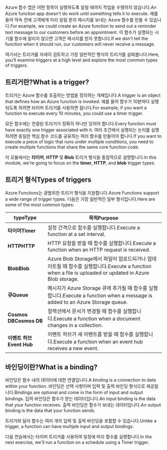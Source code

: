 <span data-ttu-id="353fc-101">Azure 함수 앱은 어떤 항목이 실행하도록 알릴 때까지 작업을 수행하지 않습니다.</span><span class="sxs-lookup"><span data-stu-id="353fc-101">An Azure function app doesn't do work until something tells it to execute.</span></span> <span data-ttu-id="353fc-102">예를 들어 약속 전에 고객에게 미리 알림 문자 메시지를 보내는 Azure 함수를 만들 수 있습니다.</span><span class="sxs-lookup"><span data-stu-id="353fc-102">For example, we could create an Azure function to send out a reminder text message to our customers before an appointment.</span></span> <span data-ttu-id="353fc-103">이 함수가 실행되는 시기를 함수에 알리지 않으면 고객은 메시지를 받지 못합니다.</span><span class="sxs-lookup"><span data-stu-id="353fc-103">If we don't tell the function when it should run, our customers will never receive a message.</span></span> 

<span data-ttu-id="353fc-104">여기서는 트리거를 자세히 검토하고 가장 일반적인 형식의 트리거를 살펴봅니다.</span><span class="sxs-lookup"><span data-stu-id="353fc-104">Here, you'll examine triggers at a high level and explore the most common types of triggers.</span></span>

## <a name="what-is-a-trigger"></a><span data-ttu-id="353fc-105">트리거란?</span><span class="sxs-lookup"><span data-stu-id="353fc-105">What is a trigger?</span></span>

<span data-ttu-id="353fc-106">트리거는 Azure 함수를 호출하는 방법을 정의하는 개체입니다.</span><span class="sxs-lookup"><span data-stu-id="353fc-106">A trigger is an object that defines how an Azure function is invoked.</span></span> <span data-ttu-id="353fc-107">예를 들어 함수가 10분마다 실행되도록 하려면 타이머 트리거를 사용하면 됩니다.</span><span class="sxs-lookup"><span data-stu-id="353fc-107">For example, if you want a function to execute every 10 minutes, you could use a timer trigger.</span></span>

<span data-ttu-id="353fc-108">모든 함수에는 연결된 트리거가 정확히 하나만 있어야 합니다.</span><span class="sxs-lookup"><span data-stu-id="353fc-108">Every function must have exactly one trigger associated with it.</span></span> <span data-ttu-id="353fc-109">여러 조건에서 실행되는 논리를 실행하려면 동일한 핵심 함수 코드를 공유하는 여러 함수를 만들어야 합니다.</span><span class="sxs-lookup"><span data-stu-id="353fc-109">If you want to execute a piece of logic that runs under multiple conditions, you need to create multiple functions that share the same core function code.</span></span>

<span data-ttu-id="353fc-110">이 모듈에서는 **타이머**, **HTTP** 및 **Blob** 트리거 형식을 중점적으로 설명합니다.</span><span class="sxs-lookup"><span data-stu-id="353fc-110">In this module, we're going to focus on the **timer**, **HTTP**, and **blob** trigger types.</span></span>

## <a name="types-of-triggers"></a><span data-ttu-id="353fc-111">트리거 형식</span><span class="sxs-lookup"><span data-stu-id="353fc-111">Types of triggers</span></span>

<span data-ttu-id="353fc-112">Azure Functions는 광범위한 트리거 형식을 지원합니다.</span><span class="sxs-lookup"><span data-stu-id="353fc-112">Azure Functions support a wide range of trigger types.</span></span> <span data-ttu-id="353fc-113">다음은 가장 일반적인 일부 형식입니다.</span><span class="sxs-lookup"><span data-stu-id="353fc-113">Here are some of the most common types:</span></span>

| <span data-ttu-id="353fc-114">type</span><span class="sxs-lookup"><span data-stu-id="353fc-114">Type</span></span> | <span data-ttu-id="353fc-115">목적</span><span class="sxs-lookup"><span data-stu-id="353fc-115">Purpose</span></span> |
| --- | --- |
| <span data-ttu-id="353fc-116">**타이머**</span><span class="sxs-lookup"><span data-stu-id="353fc-116">**Timer**</span></span> | <span data-ttu-id="353fc-117">설정 간격으로 함수를 실행합니다.</span><span class="sxs-lookup"><span data-stu-id="353fc-117">Execute a function at a set interval.</span></span> |
| <span data-ttu-id="353fc-118">**HTTP**</span><span class="sxs-lookup"><span data-stu-id="353fc-118">**HTTP**</span></span> | <span data-ttu-id="353fc-119">HTTP 요청을 받을 때 함수를 실행합니다.</span><span class="sxs-lookup"><span data-stu-id="353fc-119">Execute a function when an HTTP request is received.</span></span> |
| <span data-ttu-id="353fc-120">**Blob**</span><span class="sxs-lookup"><span data-stu-id="353fc-120">**Blob**</span></span> | <span data-ttu-id="353fc-121">Azure Blob Storage에서 파일이 업로드되거나 업데이트될 때 함수를 실행합니다.</span><span class="sxs-lookup"><span data-stu-id="353fc-121">Execute a function when a file is uploaded or updated in Azure Blob storage.</span></span> |
| <span data-ttu-id="353fc-122">**큐**</span><span class="sxs-lookup"><span data-stu-id="353fc-122">**Queue**</span></span> | <span data-ttu-id="353fc-123">메시지가 Azure Storage 큐에 추가될 때 함수를 실행합니다.</span><span class="sxs-lookup"><span data-stu-id="353fc-123">Execute a function when a message is added to an Azure Storage queue.</span></span> |
| <span data-ttu-id="353fc-124">**Cosmos DB**</span><span class="sxs-lookup"><span data-stu-id="353fc-124">**Cosmos DB**</span></span> | <span data-ttu-id="353fc-125">컬렉션에서 문서가 변경될 때 함수를 실행합니다.</span><span class="sxs-lookup"><span data-stu-id="353fc-125">Execute a function when a document changes in a collection.</span></span> |
| <span data-ttu-id="353fc-126">**이벤트 허브**</span><span class="sxs-lookup"><span data-stu-id="353fc-126">**Event Hub**</span></span> | <span data-ttu-id="353fc-127">이벤트 허브가 새 이벤트를 받을 때 함수를 실행합니다.</span><span class="sxs-lookup"><span data-stu-id="353fc-127">Execute a function when an event hub receives a new event.</span></span> |

## <a name="what-is-a-binding"></a><span data-ttu-id="353fc-128">바인딩이란?</span><span class="sxs-lookup"><span data-stu-id="353fc-128">What is a binding?</span></span>

<span data-ttu-id="353fc-129">바인딩은 함수 내의 데이터에 대한 연결입니다.</span><span class="sxs-lookup"><span data-stu-id="353fc-129">A binding is a connection to data within your function.</span></span> <span data-ttu-id="353fc-130">바인딩은 선택 사항이며 입력 및 출력 바인딩 형식으로 제공됩니다.</span><span class="sxs-lookup"><span data-stu-id="353fc-130">Bindings are optional and come in the form of input and output bindings.</span></span> <span data-ttu-id="353fc-131">입력 바인딩은 함수가 받는 데이터입니다.</span><span class="sxs-lookup"><span data-stu-id="353fc-131">An input binding is the data that your function receives.</span></span> <span data-ttu-id="353fc-132">출력 바인딩은 함수가 보내는 데이터입니다.</span><span class="sxs-lookup"><span data-stu-id="353fc-132">An output binding is the data that your function sends.</span></span>

<span data-ttu-id="353fc-133">트리거와 달리 함수는 여러 개의 입력 및 출력 바인딩을 포함할 수 있습니다.</span><span class="sxs-lookup"><span data-stu-id="353fc-133">Unlike a trigger, a function can have multiple input and output bindings.</span></span>

<span data-ttu-id="353fc-134">다음 연습에서는 타이머 트리거를 사용하여 일정에 따라 함수를 실행합니다.</span><span class="sxs-lookup"><span data-stu-id="353fc-134">In the next exercise, we'll run a function on a schedule using a Timer trigger.</span></span>